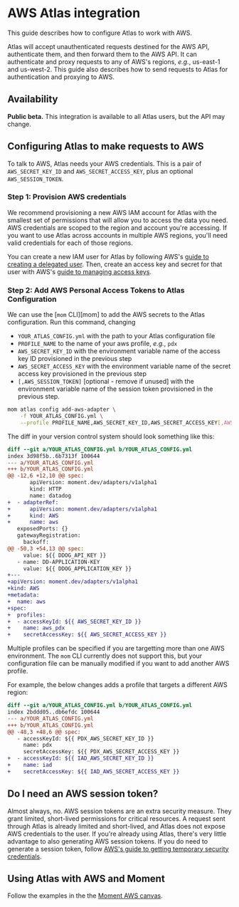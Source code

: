 # AWS Atlas integration

This guide describes how to configure Atlas to work with AWS.

Atlas will accept unauthenticated requests destined for the AWS API, authenticate them, and then forward them to the AWS API.
It can authenticate and proxy requests to any of AWS's regions, _e.g._, us-east-1 and us-west-2.
This guide also describes how to send requests to Atlas for authentication and proxying to AWS.

## Availability

**Public beta.** This integration is available to all Atlas users, but the API may change.

## Configuring Atlas to make requests to AWS

To talk to AWS, Atlas needs your AWS credentials.
This is a pair of `AWS_SECRET_KEY_ID` and `AWS_SECRET_ACCESS_KEY`, plus an optional `AWS_SESSION_TOKEN`.

### Step 1: Provision AWS credentials

We recommend provisioning a new AWS IAM account for Atlas with the smallest set of permissions that will allow you to access the data you need.
AWS credentials are scoped to the region and account you're accessing.
If you want to use Atlas across accounts in multiple AWS regions, you'll need valid credentials for each of those regions.

You can create a new IAM user for Atlas by following AWS's [guide to creating a delegated user](https://docs.aws.amazon.com/IAM/latest/UserGuide/getting-started_create-delegated-user.html).
Then, create an access key and secret for that user with AWS's [guide to managing access keys](https://docs.aws.amazon.com/IAM/latest/UserGuide/id_credentials_access-keys.html#Using_CreateAccessKey).

### Step 2: Add AWS Personal Access Tokens to Atlas Configuration

We can use the [`mom` CLI][mom] to add the AWS secrets to the Atlas configuration.
Run this command, changing

-   `YOUR_ATLAS_CONFIG.yml` with the path to your Atlas configuration file
-   `PROFILE_NAME` to the name of your aws profile, _e.g._, `pdx`
-   `AWS_SECRET_KEY_ID` with the environment variable name of the access key ID provisioned in the previous step
-   `AWS_SECRET_ACCESS_KEY` with the environment variable name of the secret access key provisioned in the previous step
-   `[,AWS_SESSION_TOKEN]` [optional - remove if unused] with the environment variable name of the session token provisioned in the previous step.

```sh
mom atlas config add-aws-adapter \
    -f YOUR_ATLAS_CONFIG.yml \
    --profile PROFILE_NAME,AWS_SECRET_KEY_ID,AWS_SECRET_ACCESS_KEY[,AWS_SESSION_TOKEN]
```

The diff in your version control system should look something like this:

```diff
diff --git a/YOUR_ATLAS_CONFIG.yml b/YOUR_ATLAS_CONFIG.yml
index 3d98f5b..6b7313f 100644
--- a/YOUR_ATLAS_CONFIG.yml
+++ b/YOUR_ATLAS_CONFIG.yml
@@ -12,6 +12,10 @@ spec:
       apiVersion: moment.dev/adapters/v1alpha1
       kind: HTTP
       name: datadog
+  - adapterRef:
+      apiVersion: moment.dev/adapters/v1alpha1
+      kind: AWS
+      name: aws
   exposedPorts: {}
   gatewayRegistration:
     backoff:
@@ -50,3 +54,13 @@ spec:
     value: ${{ DDOG_API_KEY }}
   - name: DD-APPLICATION-KEY
     value: ${{ DDOG_APPLICATION_KEY }}
+---
+apiVersion: moment.dev/adapters/v1alpha1
+kind: AWS
+metadata:
+  name: aws
+spec:
+  profiles:
+  - accessKeyId: ${{ AWS_SECRET_KEY_ID }}
+    name: aws_pdx
+    secretAccessKey: ${{ AWS_SECRET_ACCESS_KEY }}
```

Multiple profiles can be specified if you are targetting more than one AWS environment. The `mom` CLI currently does not support this, but your configuration file can be manually modified if you want to add another AWS profile.

For example, the below changes adds a profile that targets a different AWS region:

```diff
diff --git a/YOUR_ATLAS_CONFIG.yml b/YOUR_ATLAS_CONFIG.yml
index 2bddd05..db6efdc 100644
--- a/YOUR_ATLAS_CONFIG.yml
+++ b/YOUR_ATLAS_CONFIG.yml
@@ -48,3 +48,6 @@ spec:
   - accessKeyId: ${{ PDX_AWS_SECRET_KEY_ID }}
     name: pdx
     secretAccessKey: ${{ PDX_AWS_SECRET_ACCESS_KEY }}
+  - accessKeyId: ${{ IAD_AWS_SECRET_KEY_ID }}
+    name: iad
+    secretAccessKey: ${{ IAD_AWS_SECRET_ACCESS_KEY }}
```

## Do I need an AWS session token?

Almost always, no.
AWS session tokens are an extra security measure.
They grant limited, short-lived permissions for critical resources.
A request sent through Atlas is already limited and short-lived, and Atlas does not expose AWS credentials to the user.
If you're already using Atlas, there's very little advantage to also generating AWS session tokens.
If you do need to generate a session token, follow [AWS's guide to getting temporary security credentials](https://docs.aws.amazon.com/IAM/latest/UserGuide/id_credentials_temp_request.html).

## Using Atlas with AWS and Moment

Follow the examples in the the [Moment AWS canvas](https://beta.moment.dev/@moment/aws).
